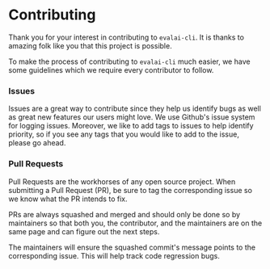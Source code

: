 # Contributing

Thank you for your interest in contributing to `evalai-cli`. It is thanks to amazing folk like you that this project is possible.

To make the process of contributing to `evalai-cli` much easier, we have some guidelines which we require every contributor to follow.

### Issues

Issues are a great way to contribute since they help us identify bugs as well as great new features our users might love.
We use Github's issue system for logging issues. Moreover, we like to add tags to issues to help identify priority, so if you see any tags that you would like to add to the issue, please go ahead.

### Pull Requests

Pull Requests are the workhorses of any open source project. When submitting a Pull Request (PR), be sure to tag the corresponding issue so we know what the PR intends to fix.

PRs are always squashed and merged and should only be done so by maintainers so that both you, the contributor, and the maintainers are on the same page and can figure out the next steps. 

The maintainers will ensure the squashed commit's message points to the corresponding issue. This will help track code regression bugs.
